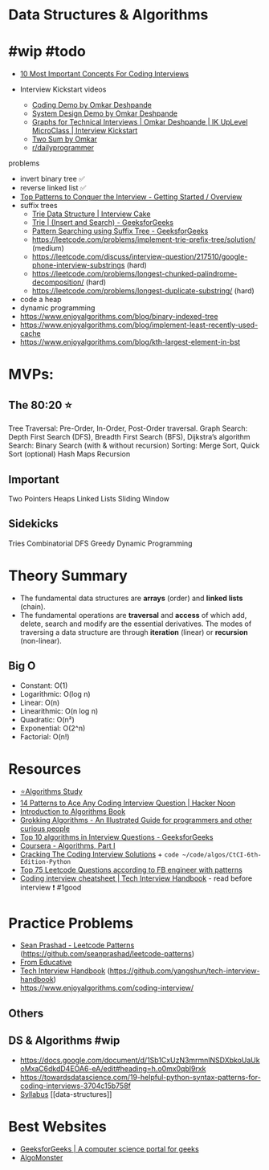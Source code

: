 # Data Structures & Algorithms

# #wip #todo
- [10 Most Important Concepts For Coding Interviews](https://youtu.be/Ge0Udbws1kc)

- Interview Kickstart videos
  - [Coding Demo by Omkar Deshpande](https://www.youtube.com/watch?v=uH-q8ZpHTOE&ab_channel=InterviewKickstart)
  - [System Design Demo by Omkar Deshpande](https://www.youtube.com/watch?v=3vCUrNfPuks&ab_channel=InterviewKickstart)
  - [Graphs for Technical Interviews | Omkar Deshpande | IK UpLevel MicroClass  | Interview Kickstart](https://www.youtube.com/watch?v=y6U51bLS2Jo&ab_channel=InterviewKickstart)
  - [Two Sum by Omkar](https://www.youtube.com/watch?v=dK3Xz9nt7wc&ab_channel=InterviewKickstart)
  - [r/dailyprogrammer](https://www.reddit.com/r/dailyprogrammer/)


problems
- invert binary tree ✅
- reverse linked list ✅
- [Top Patterns to Conquer the Interview - Getting Started / Overview](https://algo.monster/problems/stats)
- suffix trees
  - [Trie Data Structure | Interview Cake](https://www.interviewcake.com/concept/java/trie)
  - [Trie | (Insert and Search) - GeeksforGeeks](https://www.geeksforgeeks.org/trie-insert-and-search/)
  - [Pattern Searching using Suffix Tree - GeeksforGeeks](https://www.geeksforgeeks.org/pattern-searching-using-suffix-tree/)
  - https://leetcode.com/problems/implement-trie-prefix-tree/solution/ (medium)
  - https://leetcode.com/discuss/interview-question/217510/google-phone-interview-substrings (hard)
  - https://leetcode.com/problems/longest-chunked-palindrome-decomposition/ (hard)
  - https://leetcode.com/problems/longest-duplicate-substring/ (hard)
- code a heap
- dynamic programming
- https://www.enjoyalgorithms.com/blog/binary-indexed-tree
- https://www.enjoyalgorithms.com/blog/implement-least-recently-used-cache
- https://www.enjoyalgorithms.com/blog/kth-largest-element-in-bst

# MVPs:
## The 80:20 ⭐
Tree Traversal: Pre-Order, In-Order, Post-Order traversal.
Graph Search: Depth First Search (DFS), Breadth First Search (BFS), Dijkstra’s algorithm
Search: Binary Search (with & without recursion)
Sorting: Merge Sort, Quick Sort (optional)
Hash Maps
Recursion
## Important
Two Pointers
Heaps
Linked Lists
Sliding Window
## Sidekicks
Tries
Combinatorial DFS
Greedy
Dynamic Programming


# Theory Summary
- The fundamental data structures are **arrays** (order) and **linked lists** (chain).
- The fundamental operations are **traversal** and **access** of which add, delete, search and modify are the essential derivatives. The modes of traversing a data structure are through **iteration** (linear) or **recursion** (non-linear).

## Big O
- Constant: O(1)
- Logarithmic: O(log n)
- Linear: O(n)
- Linearithmic: O(n log n)
- Quadratic: O(n²)
- Exponential: O(2^n)
- Factorial: O(n!)

# Resources
- [⭐Algorithms Study](https://docs.google.com/document/d/1Sb1CxUzN3mrmnlNSDXbkoUaUkoMxaC6dkdD4EOA6-eA/edit#)
- [14 Patterns to Ace Any Coding Interview Question | Hacker Noon](https://hackernoon.com/14-patterns-to-ace-any-coding-interview-question-c5bb3357f6ed)
- [Introduction to Algorithms Book](https://edutechlearners.com/download/Introduction_to_algorithms-3rd%20Edition.pdf)
- [Grokking Algorithms - An Illustrated Guide for programmers and other curious people](https://www.amazon.com/Grokking-Algorithms-illustrated-programmers-curious/dp/1617292230)
- [Top 10 algorithms in Interview Questions - GeeksforGeeks](https://www.geeksforgeeks.org/top-10-algorithms-in-interview-questions/)
- [Coursera - Algorithms, Part I](https://www.coursera.org/learn/algorithms-part1)
- [Cracking The Coding Interview Solutions](https://quastor.org/cracking-the-coding-interview/arrays-and-strings/is-unique) + `code ~/code/algos/CtCI-6th-Edition-Python`
- [Top 75 Leetcode Questions according to FB engineer with patterns](https://docs.google.com/spreadsheets/d/1bg5Qx1TdbmYZnsBHDZqb5QvbrrPic9AFI2MxSTlDDl4/edit#gid=0)
- [Coding interview cheatsheet | Tech Interview Handbook](https://www.techinterviewhandbook.org/cheatsheet/) - read before interview ❗ #1good


# Practice Problems
- [Sean Prashad - Leetcode Patterns](https://seanprashad.com/leetcode-patterns/) (https://github.com/seanprashad/leetcode-patterns)
- [From Educative](https://drive.google.com/drive/u/0/folders/1V6aojxYYwi7nk3g0-NStD2mmvmees5YV)
- [Tech Interview Handbook](https://techinterviewhandbook.org/) (https://github.com/yangshun/tech-interview-handbook)
- https://www.enjoyalgorithms.com/coding-interview/


## Others
## DS & Algorithms #wip
- https://docs.google.com/document/d/1Sb1CxUzN3mrmnlNSDXbkoUaUkoMxaC6dkdD4EOA6-eA/edit#heading=h.o0mx0qbl9rxk
- https://towardsdatascience.com/19-helpful-python-syntax-patterns-for-coding-interviews-3704c15b758f
- [Syllabus](https://www.swecareers.com/learn/data-structures-and-algorithms)
[[data-structures]]


# Best Websites
- [GeeksforGeeks | A computer science portal for geeks](https://www.geeksforgeeks.org/)
- [AlgoMonster](https://algo.monster/)
